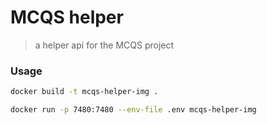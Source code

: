 # MCQS helper

> a helper api for the MCQS project

### Usage

```bash
docker build -t mcqs-helper-img .
```

```bash
docker run -p 7480:7480 --env-file .env mcqs-helper-img
```
